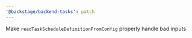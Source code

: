 ```yaml
---
'@backstage/backend-tasks': patch
---
```


Make `readTaskScheduleDefinitionFromConfig` properly handle bad inputs
